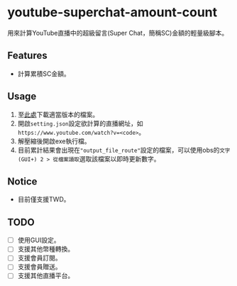 # youtube-superchat-amount-count

用來計算YouTube直播中的超級留言(Super Chat，簡稱SC)金額的輕量級腳本。

## Features
- 計算累積SC金額。

## Usage
1. 至[此處](https://github.com/iwtba4188/youtube-superchat-amount-count/releases/)下載適當版本的檔案。
2. 開啟`setting.json`設定欲計算的直播網址，如`https://www.youtube.com/watch?v=<code>`。
3. 解壓縮後開啟exe執行檔。
4. 目前累計結果會出現在`"output_file_route"`設定的檔案，可以使用obs的`文字 (GUI+) 2 > 從檔案讀取`選取該檔案以即時更新數字。

## Notice
- 目前僅支援TWD。

## TODO
- [ ] 使用GUI設定。
- [ ] 支援其他幣種轉換。
- [ ] 支援會員訂閱。
- [ ] 支援會員贈送。
- [ ] 支援其他直播平台。